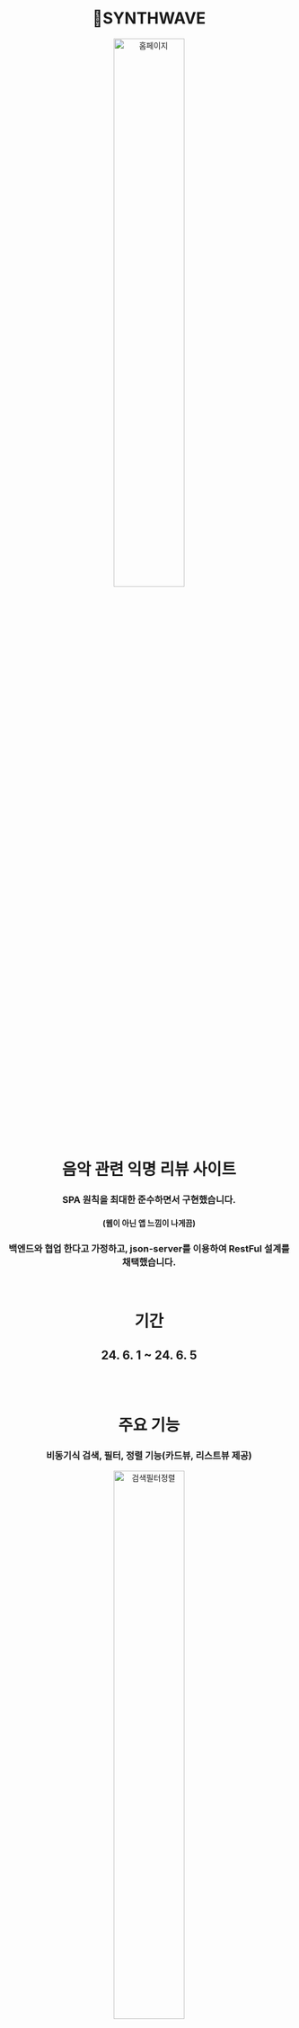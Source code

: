 <div align=center><h1>📀SYNTHWAVE</h1></div>
<div align=center>
  <img width="50%" height="50%" src="https://github.com/dks044/SYNTHWAVE/assets/74749417/a332d1be-995f-4c8b-960d-c85f874f6df3" alt="홈페이지">
</div>
<div align=center>
  <h1>음악 관련 익명 리뷰 사이트</h1>
  <h3>SPA 원칙을 최대한 준수하면서 구현했습니다.</h3>
  <h4>(웹이 아닌 앱 느낌이 나게끔)</h4>
  <h3>백엔드와 협업 한다고 가정하고, json-server를 이용하여 RestFul 설계를 채택했습니다. </h3>
</div>
<br>
<div align=center>
    <h1>기간</h1>
    <h2> 24. 6. 1 ~ 24. 6. 5</h2>
</div>
<br><br>
<div align=center>
    <h1 id="주요-기능">주요 기능</h1>
    <h3>비동기식 검색, 필터, 정렬 기능(카드뷰, 리스트뷰 제공)</h3>
    <img width="50%" height="50%" src="https://github.com/dks044/SYNTHWAVE/assets/74749417/d7dd14e0-593d-434a-a420-67b880a8e9d4" alt="검색필터정렬">
    <p>Redux Saga를 사용하여 데이터를 렌더링한 후, 검색, 정렬, 필터 기능을 리다이렉트 없이 깔끔하게 사용자에게 제공합니다.</p>
    <br>
    <h3>글쓰기 (리다이렉트 없이 바로 보임)</h3>
    <img width="50%" height="50%" src="https://github.com/dks044/SYNTHWAVE/assets/74749417/9da7c832-12e0-4d30-8f91-f60e38c1c2da" alt="글쓰기">
    <br>
    <h3>수정하기(작성자만 가능)</h3>
    <img width="50%" height="50%" src="https://github.com/dks044/SYNTHWAVE/assets/74749417/14f6ad59-57db-4190-a55a-b9d890db3085" alt="수정하기">
    <br>
    <h3>좋아요, 별점 기능</h3>
    <img width="50%" height="50%" src="https://github.com/dks044/SYNTHWAVE/assets/74749417/4af83346-9c4f-4c61-a8be-4d02ad9f7345" alt="좋아요별점">
    <p>현재 사용자(브라우저)가 좋아요를 누르고, 한번 더 누르면 취소됨 (서버에 있는 게시글 데이터까지 반영)</p>
    <p>좋아요와 별점이 서버에 있는 데이터에 반영 후, <strong>화면에도 리다이렉트 없이 바로 반영 됩니다.</strong></p>
    <br>
    <h3>비동기식 댓글 기능 (수정, 삭제 - 작성자만 가능)</h3>
    <img width="50%" height="50%" src="https://github.com/dks044/SYNTHWAVE/assets/74749417/ee2edaf4-c94d-4b52-8840-54d8c38917a9" alt="댓글">
    <p>댓글의 CRUD가 이루어질시, <strong>Reudx-SAGA를 이용해서 서버에도 반영되며, 리다이렉트 없이 화면에 반영됩니다.</strong></p>
    <br>
</div>
<br><br><br>
<div align=center><h1 id="아키텍처">아키텍처 </h1></div>
<div align=center>
    <img src="https://github.com/dks044/SYNTHWAVE/assets/74749417/d19ad913-aa78-4aa0-b3d2-3d6148d83c65" alt="아키텍처">
</div>
<br><br>
<div align=center><h1 id="tech-stacks">TECH STACKS </h1></div>
  <div align=center>
    <h3>Frontend </h3>
    <img src="https://img.shields.io/badge/react-61DAFB?style=for-the-badge&logo=react&logoColor=black">
    <img alt="Static Badge" src="https://img.shields.io/badge/styled_components-pink?style=for-the-badge&logo=styledcomponents&logoColor=white&color=%23DB7093">
    <img alt="Static Badge" src="https://img.shields.io/badge/Redux-black?style=for-the-badge&logo=redux&logoColor=white&color=%23764ABC">
    <img alt="Static Badge" src="https://img.shields.io/badge/Redux_Saga-black?style=for-the-badge&logo=reduxsaga&logoColor=white&color=%23764ABC">
    <img src="https://img.shields.io/badge/bootstrap-7952B3?style=for-the-badge&logo=bootstrap&logoColor=white">
    <br>
    <img alt="Static Badge" src="https://img.shields.io/badge/React_router-black?style=for-the-badge&logo=reactrouter&logoColor=white&color=%23CA4245">
    <img alt="Static Badge" src="https://img.shields.io/badge/Axios-black?style=for-the-badge&logo=axios&logoColor=white&color=%235A29E4">
  </div>
<br><br><br>
<div align=center><h1 id="파일-구조">파일 구조</h1></div>
<div align=center>
    <details>
      <summary>자세히</summary>
        <div align=left>
          <code>
            📦src
 ┣ 📂api
 ┃ ┗ 📜boardApi.js
 ┣ 📂components
 ┃ ┣ 📂board
 ┃ ┃ ┣ 📜board.css
 ┃ ┃ ┣ 📜Board.js
 ┃ ┃ ┗ 📜Boards.js
 ┃ ┣ 📂etc
 ┃ ┃ ┣ 📜etc.css
 ┃ ┃ ┣ 📜LogoComponent.js
 ┃ ┃ ┗ 📜LogoText.js
 ┃ ┣ 📂layout
 ┃ ┃ ┣ 📜layout.css
 ┃ ┃ ┗ 📜Navigate.js
 ┃ ┗ 📂write
 ┃ ┃ ┣ 📜PatchComponent.js
 ┃ ┃ ┗ 📜WriteComponent.js
 ┣ 📂containers
 ┃ ┣ 📂board
 ┃ ┃ ┣ 📜board.css
 ┃ ┃ ┣ 📜BoardContainer.js
 ┃ ┃ ┗ 📜BoardsContainer.js
 ┃ ┣ 📂write
 ┃ ┃ ┣ 📜PatchContainer.js
 ┃ ┃ ┗ 📜WriteContainer.js
 ┃ ┗ 📜LayoutContainer.js
 ┣ 📂lib
 ┃ ┣ 📜asyncUtils.js
 ┃ ┣ 📜converToBase64.js
 ┃ ┣ 📜RatingStars.js
 ┃ ┗ 📜SimpleDataText.js
 ┣ 📂modules
 ┃ ┣ 📂board
 ┃ ┃ ┣ 📜board.js
 ┃ ┃ ┗ 📜boardSaga.js
 ┃ ┣ 📂user
 ┃ ┃ ┣ 📜user.js
 ┃ ┃ ┗ 📜userSaga.js
 ┃ ┣ 📜reducers.js
 ┃ ┗ 📜rootSaga.js
 ┣ 📂pages
 ┃ ┣ 📂board
 ┃ ┃ ┣ 📜BoardPage.js
 ┃ ┃ ┗ 📜BoardsPage.js
 ┃ ┣ 📂write
 ┃ ┃ ┣ 📜PatchPage.js
 ┃ ┃ ┗ 📜WritePage.js
 ┃ ┗ 📜HomePage.js
 ┣ 📂resources
 ┃ ┣ 📜GmarketSansTTFLight.ttf
 ┃ ┣ 📜Oswald-VariableFont_wght.ttf
 ┃ ┗ 📜SYNWHWAVE LOGO.png
 ┣ 📜App.css
 ┣ 📜App.js
 ┣ 📜App.test.js
 ┣ 📜index.css
 ┣ 📜index.js
 ┣ 📜logo.svg
 ┣ 📜reportWebVitals.js
 ┗ 📜setupTests.js
          </code>
        </div>
    </details>
</div>
<br><br><br>

